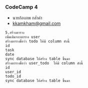 ### CodeCamp 4

- นายก้องภพ กล่ำคำ
- kkamkham@gmail.com

```
5.สร้างตาราง 
เพิ่มเติมจากตาราง user 
สร้างตารางชื่อว่า todo ให้มี column ดังนี้ 
id 
task 
date 
sync database ให้สร้าง table ขึ้นมา 
สร้างตารางชื่อว่า user_todo  ให้มี column ดังนี้ 
id
user_id 
todo_id 
sync database ให้สร้าง table ขึ้นมา 

```
